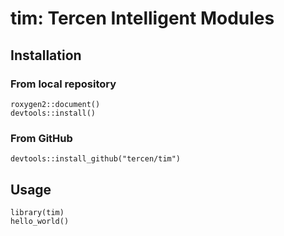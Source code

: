 # tim: Tercen Intelligent Modules

## Installation

### From local repository

```
roxygen2::document()
devtools::install()
```

### From GitHub

```
devtools::install_github("tercen/tim")
```

## Usage

```
library(tim)
hello_world()
```

